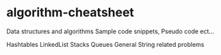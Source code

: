 # algorithm-cheatsheet

Data structures and algorithms
Sample code snippets, Pseudo code ect...

Hashtables
LinkedList
Stacks
Queues
General String related problems


